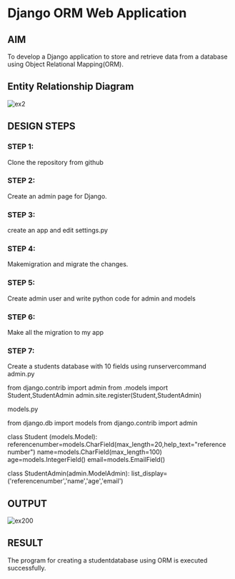 # Django ORM Web Application

## AIM
To develop a Django application to store and retrieve data from a database using Object Relational Mapping(ORM).

## Entity Relationship Diagram
![ex2](https://github.com/22009058/ORM/assets/121917232/b58c5a19-a437-4d20-82c3-c13e432fcc89)



## DESIGN STEPS

### STEP 1:
   Clone the repository from github

### STEP 2:
   Create an admin page for Django.

### STEP 3:
   create an app and edit settings.py

### STEP 4:
   Makemigration and migrate the changes.

### STEP 5:
   Create admin user and write python code for admin and models

### STEP 6:
   Make all the migration to my app

### STEP 7:
   Create a students database with 10 fields using runservercommand
admin.py

from django.contrib import admin
from .models import Student,StudentAdmin
admin.site.register(Student,StudentAdmin)

models.py

from django.db import models
from django.contrib import admin

class Student (models.Model):
    referencenumber=models.CharField(max_length=20,help_text="reference number")
    name=models.CharField(max_length=100)
    age=models.IntegerField()
    email=models.EmailField()


class StudentAdmin(admin.ModelAdmin):
    list_display=('referencenumber','name','age','email')

## OUTPUT



![ex200](https://github.com/22009058/ORM/assets/121917232/7b17769a-3754-4869-96be-8fc2efd55d71)


## RESULT
The program for creating a studentdatabase using ORM is executed successfully.
